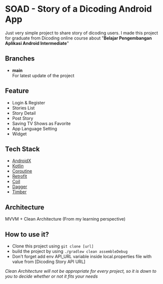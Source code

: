 
SOAD - Story of a Dicoding Android App
=====  

Just very simple project to share story of dicoding users. I made this project for graduate from  Dicoding online course about "**Belajar Pengembangan Aplikasi Android Intermediate**"


Branches
-------------  
* **main**  
  For latest update of the project


Feature
-------------  
* Login & Register
* Stories List
* Story Detail
* Post Story
* Saving TV Shows as Favorite
* App Language Setting
* Widget


Tech Stack
----------  
* [AndroidX](https://developer.android.com/jetpack/androidx)
* [Kotlin](https://kotlinlang.org/)
* [Coroutine](https://github.com/Kotlin/kotlinx.coroutines)
* [Retrofit](https://github.com/square/retrofit)
* [Coil](https://github.com/coil-kt/coil)
* [Dagger](https://dagger.dev/hilt/)
* [Timber](https://github.com/JakeWharton/timber)


Architecture
-----------  
MVVM + Clean Architecture (From my learning perspective)

How to use it?
------  
- Clone this project using `git clone [url]`
- build the project by using `./gradlew clean assembleDebug`
- Don't forget add env API_URL variable inside local.properties file with value from [Dicoding Story API URL]

*Clean Architecture will not be appropriate for every project, so it is down to you to decide whether or not it fits your needs*

